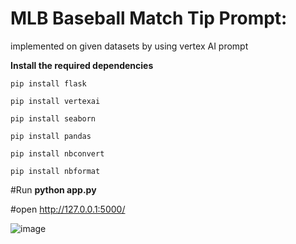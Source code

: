 <h1>MLB Baseball Match Tip Prompt:</h1>

implemented on given datasets by using vertex AI prompt

**Install the required dependencies**

`pip install flask`

`pip install vertexai`

`pip install seaborn`

`pip install pandas`

`pip install nbconvert`

`pip install nbformat`

#Run **python app.py**

#open http://127.0.0.1:5000/

![image](https://github.com/user-attachments/assets/b30b4486-0d71-46ab-a393-033f8d659a3c)

